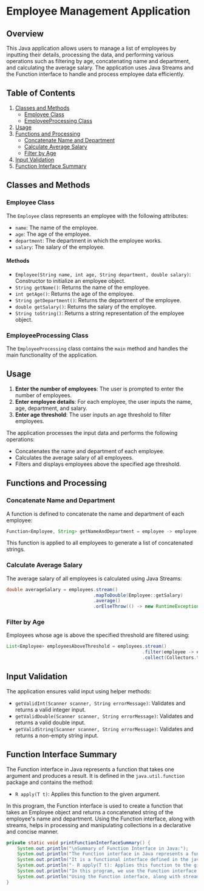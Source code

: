 # Employee Management Application

## Overview

This Java application allows users to manage a list of employees by inputting their details, processing the data, and performing various operations such as filtering by age, concatenating name and department, and calculating the average salary. The application uses Java Streams and the Function interface to handle and process employee data efficiently.

## Table of Contents
1. [Classes and Methods](#classes-and-methods)
    - [Employee Class](#employee-class)
    - [EmployeeProcessing Class](#employeeprocessing-class)
2. [Usage](#usage)
3. [Functions and Processing](#functions-and-processing)
    - [Concatenate Name and Department](#concatenate-name-and-department)
    - [Calculate Average Salary](#calculate-average-salary)
    - [Filter by Age](#filter-by-age)
4. [Input Validation](#input-validation)
5. [Function Interface Summary](#function-interface-summary)

## Classes and Methods

### Employee Class

The `Employee` class represents an employee with the following attributes:
- `name`: The name of the employee.
- `age`: The age of the employee.
- `department`: The department in which the employee works.
- `salary`: The salary of the employee.

#### Methods
- `Employee(String name, int age, String department, double salary)`: Constructor to initialize an employee object.
- `String getName()`: Returns the name of the employee.
- `int getAge()`: Returns the age of the employee.
- `String getDepartment()`: Returns the department of the employee.
- `double getSalary()`: Returns the salary of the employee.
- `String toString()`: Returns a string representation of the employee object.

### EmployeeProcessing Class

The `EmployeeProcessing` class contains the `main` method and handles the main functionality of the application.

## Usage

1. **Enter the number of employees**: The user is prompted to enter the number of employees.
2. **Enter employee details**: For each employee, the user inputs the name, age, department, and salary.
3. **Enter age threshold**: The user inputs an age threshold to filter employees.

The application processes the input data and performs the following operations:
- Concatenates the name and department of each employee.
- Calculates the average salary of all employees.
- Filters and displays employees above the specified age threshold.

## Functions and Processing

### Concatenate Name and Department

A function is defined to concatenate the name and department of each employee:
```java
Function<Employee, String> getNameAndDepartment = employee -> employee.getName() + " - " + employee.getDepartment();
```
This function is applied to all employees to generate a list of concatenated strings.

### Calculate Average Salary

The average salary of all employees is calculated using Java Streams:
```java
double averageSalary = employees.stream()
                                .mapToDouble(Employee::getSalary)
                                .average()
                                .orElseThrow(() -> new RuntimeException("No employees found"));
```

### Filter by Age

Employees whose age is above the specified threshold are filtered using:
```java
List<Employee> employeesAboveThreshold = employees.stream()
                                                  .filter(employee -> employee.getAge() > ageThreshold)
                                                  .collect(Collectors.toList());
```

## Input Validation

The application ensures valid input using helper methods:
- `getValidInt(Scanner scanner, String errorMessage)`: Validates and returns a valid integer input.
- `getValidDouble(Scanner scanner, String errorMessage)`: Validates and returns a valid double input.
- `getValidString(Scanner scanner, String errorMessage)`: Validates and returns a non-empty string input.

## Function Interface Summary

The Function interface in Java represents a function that takes one argument and produces a result. It is defined in the `java.util.function` package and contains the method:
- `R apply(T t)`: Applies this function to the given argument.

In this program, the Function interface is used to create a function that takes an Employee object and returns a concatenated string of the employee's name and department. Using the Function interface, along with streams, helps in processing and manipulating collections in a declarative and concise manner.

```java
private static void printFunctionInterfaceSummary() {
    System.out.println("\nSummary of Function Interface in Java:");
    System.out.println("The Function interface in Java represents a function that takes one argument and produces a result.");
    System.out.println("It is a functional interface defined in the java.util.function package and contains the method:");
    System.out.println("- R apply(T t): Applies this function to the given argument.");
    System.out.println("In this program, we use the Function interface to create a function that takes an Employee object and returns a concatenated string of the employee's name and department.");
    System.out.println("Using the Function interface, along with streams, helps in processing and manipulating collections in a declarative and concise manner.");
}
```